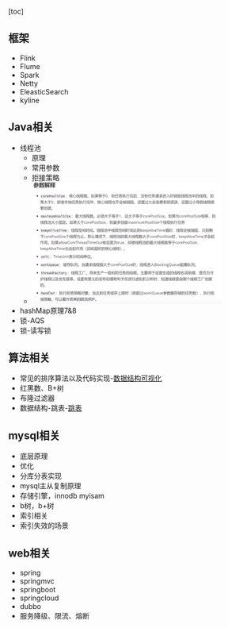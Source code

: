 [toc]

## 框架

- Flink
- Flume
- Spark
- Netty
- EleasticSearch
- kyline

## Java相关

- 线程池
    - 原理
    - 常用参数
    - 拒接策略
    - <img src="picture/1615687874958.png" alt="1615687874958" style="zoom:50%;" />
- hashMap原理7&8
- 锁-AQS
- 锁-读写锁

## 算法相关

- 常见的排序算法以及代码实现-[数据结构可视化](https://visualgo.net/en)
- 红黑数、B+树
- 布隆过滤器
- 数据结构-跳表-[跳表](https://mp.weixin.qq.com/s?__biz=Mzk0MDIxNjU3OA==&mid=2247485981&idx=1&sn=9089a5df026c4103bbb73c0b94300399&chksm=c2e45270f593db66d47ca30dc5c86e024bed9864e1f35990f625bb6a9e591ba38039ba674346&scene=132#wechat_redirect)

## mysql相关

- 底层原理
- 优化
- 分库分表实现
- mysql主从复制原理
- 存储引擎，innodb myisam
- b树，b+树
- 索引相关
- 索引失效的场景

## web相关

- spring
- springmvc
- springboot
- springcloud
- dubbo
- 服务降级、限流、熔断

